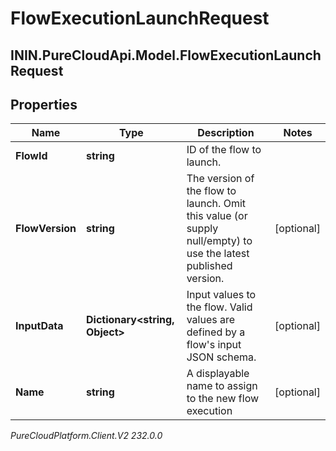 # FlowExecutionLaunchRequest

## ININ.PureCloudApi.Model.FlowExecutionLaunchRequest

## Properties

|Name | Type | Description | Notes|
|------------ | ------------- | ------------- | -------------|
| **FlowId** | **string** | ID of the flow to launch. | |
| **FlowVersion** | **string** | The version of the flow to launch. Omit this value (or supply null/empty) to use the latest published version. | [optional] |
| **InputData** | **Dictionary&lt;string, Object&gt;** | Input values to the flow. Valid values are defined by a flow&#39;s input JSON schema. | [optional] |
| **Name** | **string** | A displayable name to assign to the new flow execution | [optional] |



_PureCloudPlatform.Client.V2 232.0.0_
